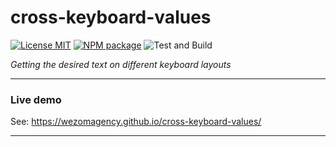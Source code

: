 # cross-keyboard-values

[![License MIT](https://img.shields.io/github/license/WezomAgency/cross-keyboard-values)](https://github.com/WezomAgency/cross-keyboard-values/blob/master/LICENSE)
[![NPM package](https://img.shields.io/npm/v/cross-keyboard-values)](https://www.npmjs.com/package/cross-keyboard-values)
![Test and Build](https://github.com/WezomAgency/cross-keyboard-values/workflows/Test%20and%20Build/badge.svg)

_Getting the desired text on different keyboard layouts_

---

### Live demo

See: https://wezomagency.github.io/cross-keyboard-values/


---
